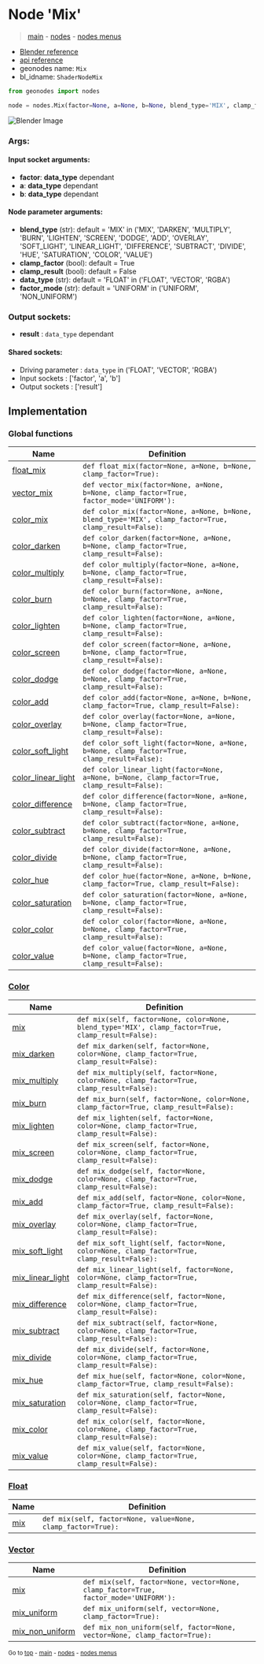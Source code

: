 # Node 'Mix'

> [main](../structure.md) - [nodes](nodes.md) - [nodes menus](nodes_menus.md)

- [Blender reference](https://docs.blender.org/manual/en/latest/modeling/geometry_nodes/color/mix.html)
- [api reference](https://docs.blender.org/api/current/bpy.types.ShaderNodeMix.html)
- geonodes name: `Mix`
- bl_idname: `ShaderNodeMix`

```python
from geonodes import nodes

node = nodes.Mix(factor=None, a=None, b=None, blend_type='MIX', clamp_factor=True, clamp_result=False, data_type='FLOAT', factor_mode='UNIFORM')
```

![Blender Image](https://docs.blender.org/manual/en/latest/_images/node-types_ShaderNodeMix.webp)

### Args:

#### Input socket arguments:

- **factor**: **data_type** dependant
- **a**: **data_type** dependant
- **b**: **data_type** dependant

#### Node parameter arguments:

- **blend_type** (str): default = 'MIX' in ('MIX', 'DARKEN', 'MULTIPLY', 'BURN', 'LIGHTEN', 'SCREEN', 'DODGE', 'ADD', 'OVERLAY', 'SOFT_LIGHT', 'LINEAR_LIGHT', 'DIFFERENCE', 'SUBTRACT', 'DIVIDE', 'HUE', 'SATURATION', 'COLOR', 'VALUE')
- **clamp_factor** (bool): default = True
- **clamp_result** (bool): default = False
- **data_type** (str): default = 'FLOAT' in ('FLOAT', 'VECTOR', 'RGBA')
- **factor_mode** (str): default = 'UNIFORM' in ('UNIFORM', 'NON_UNIFORM')

### Output sockets:

- **result** : ``data_type`` dependant

#### Shared sockets:

- Driving parameter : ``data_type`` in ('FLOAT', 'VECTOR', 'RGBA')
- Input sockets  : ['factor', 'a', 'b']
- Output sockets : ['result']
## Implementation

### Global functions

| Name | Definition |
|------|------------|
 | [float_mix](A.md#float_mix) | `def float_mix(factor=None, a=None, b=None, clamp_factor=True):` |
 | [vector_mix](A.md#vector_mix) | `def vector_mix(factor=None, a=None, b=None, clamp_factor=True, factor_mode='UNIFORM'):` |
 | [color_mix](A.md#color_mix) | `def color_mix(factor=None, a=None, b=None, blend_type='MIX', clamp_factor=True, clamp_result=False):` |
 | [color_darken](A.md#color_darken) | `def color_darken(factor=None, a=None, b=None, clamp_factor=True, clamp_result=False):` |
 | [color_multiply](A.md#color_multiply) | `def color_multiply(factor=None, a=None, b=None, clamp_factor=True, clamp_result=False):` |
 | [color_burn](A.md#color_burn) | `def color_burn(factor=None, a=None, b=None, clamp_factor=True, clamp_result=False):` |
 | [color_lighten](A.md#color_lighten) | `def color_lighten(factor=None, a=None, b=None, clamp_factor=True, clamp_result=False):` |
 | [color_screen](A.md#color_screen) | `def color_screen(factor=None, a=None, b=None, clamp_factor=True, clamp_result=False):` |
 | [color_dodge](A.md#color_dodge) | `def color_dodge(factor=None, a=None, b=None, clamp_factor=True, clamp_result=False):` |
 | [color_add](A.md#color_add) | `def color_add(factor=None, a=None, b=None, clamp_factor=True, clamp_result=False):` |
 | [color_overlay](A.md#color_overlay) | `def color_overlay(factor=None, a=None, b=None, clamp_factor=True, clamp_result=False):` |
 | [color_soft_light](A.md#color_soft_light) | `def color_soft_light(factor=None, a=None, b=None, clamp_factor=True, clamp_result=False):` |
 | [color_linear_light](A.md#color_linear_light) | `def color_linear_light(factor=None, a=None, b=None, clamp_factor=True, clamp_result=False):` |
 | [color_difference](A.md#color_difference) | `def color_difference(factor=None, a=None, b=None, clamp_factor=True, clamp_result=False):` |
 | [color_subtract](A.md#color_subtract) | `def color_subtract(factor=None, a=None, b=None, clamp_factor=True, clamp_result=False):` |
 | [color_divide](A.md#color_divide) | `def color_divide(factor=None, a=None, b=None, clamp_factor=True, clamp_result=False):` |
 | [color_hue](A.md#color_hue) | `def color_hue(factor=None, a=None, b=None, clamp_factor=True, clamp_result=False):` |
 | [color_saturation](A.md#color_saturation) | `def color_saturation(factor=None, a=None, b=None, clamp_factor=True, clamp_result=False):` |
 | [color_color](A.md#color_color) | `def color_color(factor=None, a=None, b=None, clamp_factor=True, clamp_result=False):` |
 | [color_value](A.md#color_value) | `def color_value(factor=None, a=None, b=None, clamp_factor=True, clamp_result=False):` |

### [Color](Color.md)

| Name | Definition |
|------|------------|
 | [mix](Color.md#mix) | `def mix(self, factor=None, color=None, blend_type='MIX', clamp_factor=True, clamp_result=False):` |
 | [mix_darken](Color.md#mix_darken) | `def mix_darken(self, factor=None, color=None, clamp_factor=True, clamp_result=False):` |
 | [mix_multiply](Color.md#mix_multiply) | `def mix_multiply(self, factor=None, color=None, clamp_factor=True, clamp_result=False):` |
 | [mix_burn](Color.md#mix_burn) | `def mix_burn(self, factor=None, color=None, clamp_factor=True, clamp_result=False):` |
 | [mix_lighten](Color.md#mix_lighten) | `def mix_lighten(self, factor=None, color=None, clamp_factor=True, clamp_result=False):` |
 | [mix_screen](Color.md#mix_screen) | `def mix_screen(self, factor=None, color=None, clamp_factor=True, clamp_result=False):` |
 | [mix_dodge](Color.md#mix_dodge) | `def mix_dodge(self, factor=None, color=None, clamp_factor=True, clamp_result=False):` |
 | [mix_add](Color.md#mix_add) | `def mix_add(self, factor=None, color=None, clamp_factor=True, clamp_result=False):` |
 | [mix_overlay](Color.md#mix_overlay) | `def mix_overlay(self, factor=None, color=None, clamp_factor=True, clamp_result=False):` |
 | [mix_soft_light](Color.md#mix_soft_light) | `def mix_soft_light(self, factor=None, color=None, clamp_factor=True, clamp_result=False):` |
 | [mix_linear_light](Color.md#mix_linear_light) | `def mix_linear_light(self, factor=None, color=None, clamp_factor=True, clamp_result=False):` |
 | [mix_difference](Color.md#mix_difference) | `def mix_difference(self, factor=None, color=None, clamp_factor=True, clamp_result=False):` |
 | [mix_subtract](Color.md#mix_subtract) | `def mix_subtract(self, factor=None, color=None, clamp_factor=True, clamp_result=False):` |
 | [mix_divide](Color.md#mix_divide) | `def mix_divide(self, factor=None, color=None, clamp_factor=True, clamp_result=False):` |
 | [mix_hue](Color.md#mix_hue) | `def mix_hue(self, factor=None, color=None, clamp_factor=True, clamp_result=False):` |
 | [mix_saturation](Color.md#mix_saturation) | `def mix_saturation(self, factor=None, color=None, clamp_factor=True, clamp_result=False):` |
 | [mix_color](Color.md#mix_color) | `def mix_color(self, factor=None, color=None, clamp_factor=True, clamp_result=False):` |
 | [mix_value](Color.md#mix_value) | `def mix_value(self, factor=None, color=None, clamp_factor=True, clamp_result=False):` |

### [Float](Float.md)

| Name | Definition |
|------|------------|
 | [mix](Float.md#mix) | `def mix(self, factor=None, value=None, clamp_factor=True):` |

### [Vector](Vector.md)

| Name | Definition |
|------|------------|
 | [mix](Vector.md#mix) | `def mix(self, factor=None, vector=None, clamp_factor=True, factor_mode='UNIFORM'):` |
 | [mix_uniform](Vector.md#mix_uniform) | `def mix_uniform(self, vector=None, clamp_factor=True):` |
 | [mix_non_uniform](Vector.md#mix_non_uniform) | `def mix_non_uniform(self, factor=None, vector=None, clamp_factor=True):` |

<sub>Go to [top](#node-Mix) - [main](../structure.md) - [nodes](nodes.md) - [nodes menus](nodes_menus.md)</sub>

